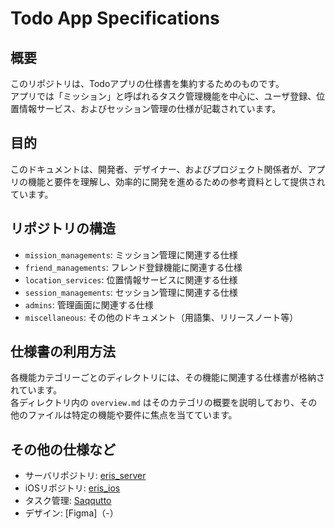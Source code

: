 # Todo App Specifications

## 概要
このリポジトリは、Todoアプリの仕様書を集約するためのものです。  
アプリでは「ミッション」と呼ばれるタスク管理機能を中心に、ユーザ登録、位置情報サービス、およびセッション管理の仕様が記載されています。

## 目的
このドキュメントは、開発者、デザイナー、およびプロジェクト関係者が、アプリの機能と要件を理解し、効率的に開発を進めるための参考資料として提供されています。

## リポジトリの構造
- `mission_managements`: ミッション管理に関連する仕様
- `friend_managements`: フレンド登録機能に関連する仕様
- `location_services`: 位置情報サービスに関連する仕様
- `session_managements`: セッション管理に関連する仕様
- `admins`: 管理画面に関連する仕様
- `miscellaneous`: その他のドキュメント（用語集、リリースノート等）

## 仕様書の利用方法
各機能カテゴリーごとのディレクトリには、その機能に関連する仕様書が格納されています。  
各ディレクトリ内の `overview.md` はそのカテゴリの概要を説明しており、その他のファイルは特定の機能や要件に焦点を当てています。

## その他の仕様など
- サーバリポジトリ: [eris_server](https://github.com/eBoreas/eris_server)
- iOSリポジトリ: [eris_ios](https://github.com/eBoreas/eris_ios)
- タスク管理: [Saqqutto](https://app.saqqutto.com/apps/board)
- デザイン: [Figma]（-）
